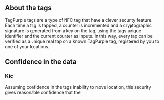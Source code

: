 ## About the tags
TagPurple tags are a type of NFC tag that have a clever security feature.
Each time a tag is tapped, a counter is incremented and a cryptographic signature is generated from a key on the tag, using the tags unique identifier and the current counter as inputs.
In this way, every tap can be verified as a unique real tap on a known TagPurple tag, registered by you to one of your locations.

## Confidence in the data
### Kic
Assuming confidence in the tags inability to move location, this security gives reasonable confidence that the 
<!--stackedit_data:
eyJoaXN0b3J5IjpbMTMwMjEyOTk5NF19
-->
